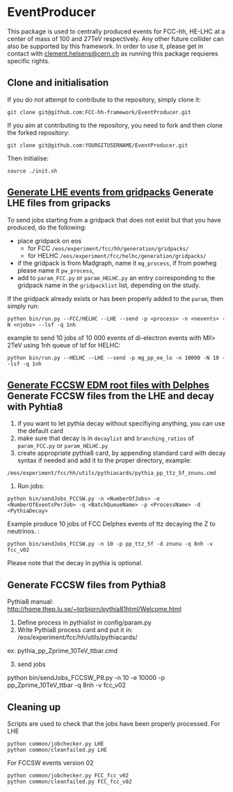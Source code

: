 # EventProducer

This package is used to centrally produced events for FCC-hh, HE-LHC at a center of mass of 100 and 27TeV respectively. Any other future collider can also be supported by this framework. 
In order to use it, please get in contact with clement.helsens@cern.ch as running this package requieres specific rights.

[]() Clone and initialisation
-------------------------

If you do not attempt to contribute to the repository, simply clone it:
```
git clone git@github.com:FCC-hh-framework/EventProducer.git
```

If you aim at contributing to the repository, you need to fork and then clone the forked repository:
```
git clone git@github.com:YOURGITUSERNAME/EventProducer.git
```

Then initialise:
```
source ./init.sh
```
[Generate LHE events from gridpacks](#GenerateLHE) Generate LHE files from gripacks
-------------------------

To send jobs starting from a gridpack that does not exist but that you have produced, do the following:
   - place gridpack on eos 
     - for FCC ```/eos/experiment/fcc/hh/generation/gridpacks/```
     - for HELHC ```/eos/experiment/fcc/helhc/generation/gridpacks/```
   - if the gridpack is from Madgraph, name it ```mg_process```, if from powheg please name it ```pw_process```,
   - add to ```param_FCC.py``` or ```param_HELHC.py``` an entry corresponding to the gridpack name in the ```gridpacklist``` list, depending on the study.

If the gridpack already exists or has been properly added to the ```param```, then simply run:

```
python bin/run.py --FCC/HELHC --LHE --send -p <process> -n <nevents> -N <njobs> --lsf -q 1nh
```

example to send 10 jobs of 10 000 events of di-electron events with Mll> 2TeV using 1nh queue of lsf for HELHC:

```
python bin/run.py --HELHC --LHE --send -p mg_pp_ee_lo -n 10000 -N 10 --lsf -q 1nh
```


[Generate FCCSW EDM root files with Delphes]() Generate FCCSW files from the LHE and decay with Pyhtia8
--------------------------
1. if you want to let pythia decay without specifiying anything, you can use the default card
1. make sure that decay is in ```decaylist``` and ```branching_ratios``` of ```param_FCC.py``` or ```param_HELHC.py```
1. create appropriate pythia8 card, by appending standard card with decay syntax if needed and add it to the proper directory, example:
```
/eos/experiment/fcc/hh/utils/pythiacards/pythia_pp_ttz_5f_znunu.cmd
```

1. Run jobs:


```
python bin/sendJobs_FCCSW.py -n <NumberOfJobs> -e <NumberOfEventsPerJob> -q <BatchQueueName> -p <ProcessName> -d <PythiaDecay>
```

Example produce 10 jobs of FCC Delphes events of ttz decaying the Z to neutrinos. :

```
python bin/sendJobs_FCCSW.py -n 10 -p pp_ttz_5f -d znunu -q 8nh -v fcc_v02
``` 

Please note that the decay in pythia is optional.

[]() Generate FCCSW files from Pythia8
--------------------------

Pythia8 manual: http://home.thep.lu.se/~torbjorn/pythia81html/Welcome.html

1) Define process in pythialist in config/param.py
2) Write Pythia8 process card and put it in: /eos/experiment/fcc/hh/utils/pythiacards/

ex: pythia_pp_Zprime_10TeV_ttbar.cmd

3) send jobs

python bin/sendJobs_FCCSW_P8.py -n 10 -e 10000 -p pp_Zprime_10TeV_ttbar -q 8nh -v fcc_v02


[]() Cleaning up
--------------------------

Scripts are used to check that the jobs have been properly processed.
For LHE
```
python common/jobchecker.py LHE
python common/cleanfailed.py LHE
```

For FCCSW events version 02
```
python common/jobchecker.py FCC_fcc_v02
python common/cleanfailed.py FCC_fcc_v02
```

